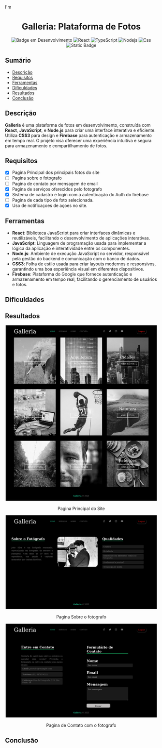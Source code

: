I'm<h1 align="center">Galleria: Plataforma de Fotos</h1>

<div align="center" >

![Badge em Desenvolvimento](http://img.shields.io/static/v1?label=STATUS&message=EM%20DESENVOLVIMENTO&color=GREEN&style=for-the-badge)
![React](https://img.shields.io/badge/React-20232A?style=for-the-badge&logo=react&logoColor=61DAFB)
![TypeScript](https://img.shields.io/badge/JavaScript-F7DF1E?style=for-the-badge&logo=javascript&logoColor=black)
![Nodejs](https://img.shields.io/badge/Node.js-43853D?style=for-the-badge&logo=node.js&logoColor=white)
![Css](https://img.shields.io/badge/CSS3-1572B6?style=for-the-badge&logo=css3&logoColor=white)
![Static Badge](https://img.shields.io/badge/FIREBASE-red?style=for-the-badge&logo=firebase&logoColor=yellow&logoSize=amg)

</div>

## Sumário

* [Descrição](#descrição)
* [Requisitos](#requisitos)
* [Ferramentas](#ferramentas)
* [Dificuldades](#dificuldades)
* [Resultados](#resultados)
* [Conclusão](#conclusao)


## Descrição

**Galleria** é uma plataforma de fotos em desenvolvimento, construída com **React**, **JavaScript**, e **Node.js** para criar uma interface interativa e eficiente. Utiliza **CSS3** para design e **Firebase** para autenticação e armazenamento em tempo real. O projeto visa oferecer uma experiência intuitiva e segura para armazenamento e compartilhamento de fotos.

## Requisitos

- [x] Pagina Principal dos principais fotos do site
- [ ] Pagina sobre o fotografo
- [ ] Pagina de contato por mensagem de email
- [x] Pagina de serviços oferecidos pelo fotografo
- [x] Sistema de cadastro e login com a autenticação do Auth do firebase
- [ ] Pagina de cada tipo de foto selecionada.
- [x] Uso de notificaçoes de açoes no site.

## Ferramentas

- **React**: Biblioteca JavaScript para criar interfaces dinâmicas e reutilizáveis, facilitando o desenvolvimento de aplicações interativas.
- **JavaScript**: Linguagem de programação usada para implementar a lógica da aplicação e interatividade entre os componentes.
- **Node.js**: Ambiente de execução JavaScript no servidor, responsável pela gestão do backend e comunicação com o banco de dados.
- **CSS3**: Folha de estilo usada para criar layouts modernos e responsivos, garantindo uma boa experiência visual em diferentes dispositivos.
- **Firebase**: Plataforma do Google que fornece autenticação e armazenamento em tempo real, facilitando o gerenciamento de usuários e fotos.



## Dificuldades


## Resultados

<div align="center" >

<img width="500px" src="./images/image.png"  alt="GitHub Readme Stats" />
<p>Pagina Principal do Site</p>


<img width="500px" src="./images/image copy.png"  alt="GitHub Readme Stats" />
<p>Pagina Sobre o fotografo</p>

<img width="500px" src="./images/image copy 2.png"  alt="GitHub Readme Stats" />
<p>Pagina de Contato com o fotografo</p>



</div>

## Conclusão
